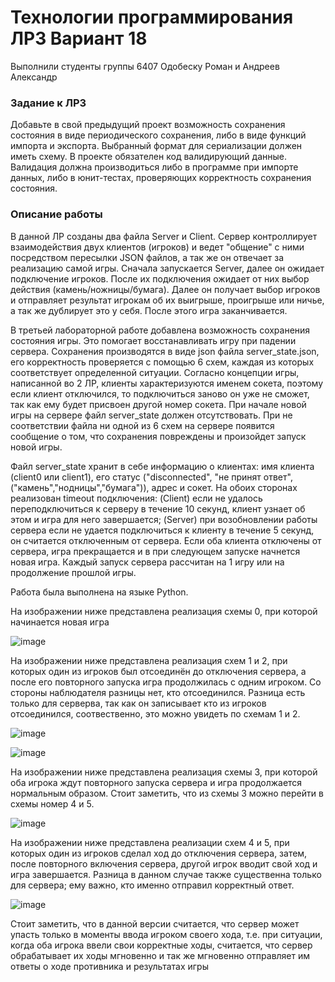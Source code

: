 # Технологии программирования ЛР3 Вариант 18
Выполнили студенты группы 6407 Одобеску Роман и Андреев Александр
### Задание к ЛР3
Добавьте в свой предыдущий проект возможность сохранения состояния в виде периодического сохранения, либо в виде функций импорта и экспорта. Выбранный формат для сериализации должен иметь схему. В проекте обязателен код валидирующий данные. Валидация должна производиться либо в программе при импорте данных, либо в юнит-тестах, проверяющих корректность сохранения состояния.
### Описание работы
В данной ЛР созданы два файла Server и Client. Сервер контроллирует взаимодействия двух клиентов (игроков) и ведет "общение" с ними посредством пересылки JSON файлов, а так же он отвечает за реализацию самой игры. Сначала запускается Server, далее он ожидает подключение игроков. После их подключения ожидает от них выбор действия (камень/ножницы/бумага). Далее он получает выбор игроков и отправляет результат игрокам об их выигрыше, проигрыше или ничье, а так же дублирует это у себя. После этого игра заканчивается.

В третьей лабораторной работе добавлена возможность сохранения состояния игры. Это помогает восстанавливать игру при падении сервера. Сохранения производятся в виде json файла server_state.json, его корректность проверяется с помощью 6 схем, каждая из которых соответствует определенной ситуации. Согласно концепции игры, написанной во 2 ЛР, клиенты характеризуются именем сокета, поэтому если клиент отключился, то подключиться заново он уже не сможет, так как ему будет присвоен другой номер сокета.
При начале новой игры на сервере файл server_state должен отсутствовать. При не соответствии файла ни одной из 6 схем на сервере появится сообщение о том, что сохранения повреждены и произойдет запуск новой игры.

Файл server_state хранит в себе информацию о клиентах: имя клиента (client0 или client1), его статус ("disconnected", "не принят ответ",("камень","нодницы","бумага")), адрес и сокет. На обоих сторонах реализован timeout подключения: (Client) если не удалось переподключиться к серверу в течение 10 секунд, клиент узнает об этом и игра для него завершается; (Server) при возобновлении работы сервера если не удается подключиться к клиенту в течение 5 секунд, он считается отключенным от сервера. Если оба клиента отключены от сервера, игра прекращается и в при следующем запуске начнется новая игра. Каждый запуск сервера рассчитан на 1 игру или на продолжение прошлой игры.

Работа была выполнена на языке Python.

На изображении ниже представлена реализация схемы 0, при которой начинается новая игра

![image](https://user-images.githubusercontent.com/62326372/146593808-91d0c635-e51e-410d-bffa-7fb62b24891a.png)

На изображении ниже представлена реализация схем 1 и 2, при которых один из игроков был отсоединён до отключения сервера, а после его повторного запуска игра продолжилась с одним игроком. Со стороны наблюдателя разницы нет, кто отсоединился. Разница есть только для серверва, так как он записывает кто из игроков отсоединился, соотвественно, это можно увидеть по схемам 1 и 2.

![image](https://user-images.githubusercontent.com/62326372/146594687-426ff883-13dc-4025-bc2f-662521a1beac.png)

![image](https://user-images.githubusercontent.com/62326372/146593132-a8369c98-4132-4efa-afdc-cf243ce9f9b1.png)

На изображении ниже представлена реализация схемы 3, при которой оба игрока ждут повторного запуска сервера и игра продолжается нормальным образом. Стоит заметить, что из схемы 3 можно перейти в схемы номер 4 и 5.

![image](https://user-images.githubusercontent.com/62326372/146575454-c9da8392-4314-4cb9-873c-92260ee0e631.png)

На изображении ниже представлена реализации схем 4 и 5, при которых один из игроков сделал ход до отключения сервера, затем, после повторного включения сервера, другой игрок вводит свой ход и игра завершается. Разница в данном случае также существенна только для сервера; ему важно, кто именно отправил корректный ответ.

![image](https://user-images.githubusercontent.com/62326372/146595592-2054a429-91b5-4ffc-91d0-002738547e49.png)

Стоит заметить, что в данной версии считается, что сервер может упасть только в моменты ввода игроком своего хода, т.е. при ситуации, когда оба игрока ввели свои корректные ходы, считается, что сервер обрабатывает их ходы мгновенно и так же мгновенно отправляет им ответы о ходе противника и результатах игры

